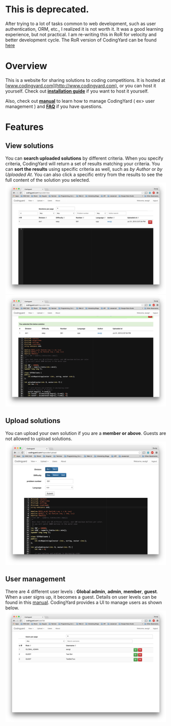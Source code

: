 # This is deprecated.
After trying to a lot of tasks common to web development, such as user authentication, ORM, etc., I realized it is not worth it. It was a good learning experience, but not practical. I am re-writing this in RoR for velocity and better development cycle. The RoR version of CodingYard can be found [here](https://github.com/TurtleShip/CodingYard)

# Overview
This is a website for sharing solutions to coding competitions. It is hosted at [www.codingyard.com](http://www.codingyard.com), or you can host it yourself. Check out **[installation guide](docs/INSTALL_GUIDE.md)** if you want to host it yourself.

Also, check out **[manual](docs/MANUAL.md)** to learn how to manage CodingYard ( ex> user management ) and **[FAQ](docs/FAQ.md)** if you have questions.

# Features
## View solutions
You can **search uploaded solutions** by different criteria. When you specify criteria, CodingYard will return a set of results matching your criteria. You can **sort the results** using specific criteria as well, such as *by Author* or *by Uploaded At*. You can also click a specific entry from the results to see the full content of the solution you selected.
![Solution list](docs/img/view_solution_list.png)
![Specific solution](docs/img/view_solution.png)

## Upload solutions
You can upload your own solution if you are a **member or above**. Guests are not allowed to upload solutions.
![Upload solution](docs/img/upload.png)

## User management
There are 4 different user levels : **Global admin**, **admin**, **member**, **guest**. When a user signs up, it becomes a guest. Details on user levels can be found in this [manual](docs/MANUAL.md). CodingYard provides a UI to manage users as shown below.
![User management](docs/img/user_list_long.png)

